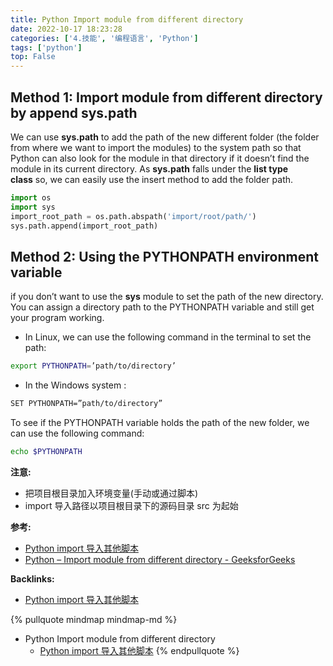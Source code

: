 ```yaml
---
title: Python Import module from different directory
date: 2022-10-17 18:23:28
categories: ['4.技能', '编程语言', 'Python']
tags: ['python']
top: False
---
```


  
  
## Method 1: Import module from different directory by append sys.path

We can use **sys.path** to add the path of the new different folder (the folder from where we want to import the modules) to the system path so that Python can also look for the module in that directory if it doesn’t find the module in its current directory. As **sys.path** falls under the **list type class** so, we can easily use the insert method to add the folder path.

```python
import os
import sys
import_root_path = os.path.abspath('import/root/path/')  
sys.path.append(import_root_path)
```
  
  
## Method 2: Using the PYTHONPATH  environment variable  

  
if you don’t want to use the **sys** module to set the path of the new directory. You can assign a directory path to the PYTHONPATH variable and still get your program working.  
  
- In Linux, we can use the following command in the terminal to set the path:  

```sh
export PYTHONPATH=’path/to/directory’  
```
  
- In the Windows system :  

```sh
SET PYTHONPATH=”path/to/directory”  
```
  
To see if the PYTHONPATH variable holds the path of the new folder, we can use the following command:  

```sh
echo $PYTHONPATH
```

**注意:**
  
- 把项目根目录加入环境变量(手动或通过脚本)  
- import 导入路径以项目根目录下的源码目录 src 为起始

**参考:**

- [Python import 导入其他脚本](../7d70c8c862ee464cdda08e0ac33aa03ca9de8d6f)
- [Python – Import module from different directory - GeeksforGeeks](https://www.geeksforgeeks.org/python-import-module-from-different-directory/)


**Backlinks:**

- [Python import 导入其他脚本](../7d70c8c862ee464cdda08e0ac33aa03ca9de8d6f)

{% pullquote mindmap mindmap-md %}
- Python Import module from different directory
  - [Python import 导入其他脚本](../7d70c8c862ee464cdda08e0ac33aa03ca9de8d6f)
{% endpullquote %}